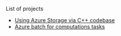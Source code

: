 
List of projects

* [Using Azure Storage via C++ codebase](Genomic-Storage)
* [Azure batch for computations tasks](Azure-Batch)

